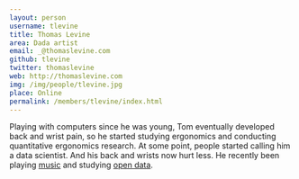 ```yaml
---
layout: person
username: tlevine
title: Thomas Levine
area: Dada artist
email: _@thomaslevine.com
github: tlevine
twitter: thomaslevine
web: http://thomaslevine.com
img: /img/people/tlevine.jpg
place: Online
permalink: /members/tlevine/index.html
---
```


Playing with computers since he was young, Tom eventually developed back and
wrist pain, so he started studying ergonomics and conducting quantitative
ergonomics research. At some point, people started calling him a data scientist.
And his back and wrists now hurt less. He recently been
playing [music](http://csvsoundsystem.com) and
studying [open data](/open-data).

